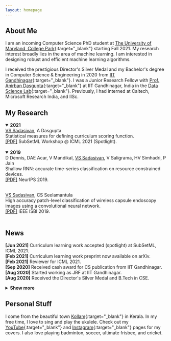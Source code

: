 ```yaml
---
layout: homepage
---
```


## About Me

I am an incoming Computer Science PhD student at [The University of Maryland, College Park](https://www.cs.umd.edu/people/vinu){:target="_blank"} starting Fall 2021. My research interest broadly lies in the area of machine learning. I am interested in designing robust and efficient machine learning algorithms. 
 
I received the prestigious Director's Silver Medal and my Bachelor's degree in Computer Science & Engineering in 2020 from [IIT Gandhinagar](https://www.iitgn.ac.in/){:target="_blank"}. I was a Junior Research Fellow with [Prof. Anirban Dasgupta](https://labs.iitgn.ac.in/datascience/anirban-dasgupta/){:target="_blank"} at IIT Gandhinagar, India in the [Data Science Lab](https://labs.iitgn.ac.in/datascience/){:target="_blank"}. Previously, I had interned at Caltech, Microsoft Research India, and IISc. 

## My Research

<details open>
  <summary><b>2021</b></summary>
<u>VS Sadasivan</u>, A Dasgupta<br>
Statistical measures for defining curriculum scoring function.<br>
 <a href="https://arxiv.org/abs/2103.00147" target="_blank">[PDF]</a> SubSetML Workshop @ ICML 2021 (Spotlight).<br><br>
</details>

<details open>
 <summary><b>2019</b></summary>
D Dennis, DAE Acar, V Mandikal, <u>VS Sadasivan</u>, V Saligrama, HV Simhadri, P Jain<br>
Shallow RNN: accurate time-series classification on resource constrained devices.<br>
<a href="http://papers.nips.cc/paper/9451-shallow-rnn-accurate-time-series-classification-on-resource-constrained-devices.pdf" target="_blank">[PDF]</a> NeurIPS 2019.<br><br>
 
<u>VS Sadasivan</u>, CS Seelamantula<br>
High accuracy patch-level classification of wireless capsule endoscopy images using a convolutional neural network.<br>
<a href="https://ieeexplore.ieee.org/abstract/document/8759324/" target="_blank">[PDF]</a> IEEE ISBI 2019.<br><br>
</details>
<p/>

## News

**[Jun 2021]** Curriculum learning work accepted (spotlight) at SubSetML, ICML 2021.<br>
**[Feb 2021]** Curriculum learning work preprint now available on arXiv.<br>
**[Feb 2021]** Reviewer for ICML 2021.<br>
**[Sep 2020]** Received cash award for CS publication from IIT Gandhinagar.<br>
**[Aug 2020]** Started working as JRF at IIT Gandhinagar.<br>
**[Aug 2020]** Received the Director's Silver Medal and B.Tech in CSE.<br>
<details>
<summary> <b> Show more </b> </summary>
<p>
<b>[Sep 2019]</b> Special mention for poster at UGRC 2019 at IIT Gandhinagar for work at Caltech.<br>
<b>[Sep 2019]</b> Work on Shallow RNN accepted at NeurIPS 2019.<br>
<b>[May 2019]</b> Started working as undergraduate research fellow at Caltech.<br>
<b>[Feb 2019]</b> Work on endoscopy abnormality classification accepted at IEEE ISBI 2019.<br>
<b>[Jan 2019]</b> Started working as research intern at MSR India.<br>
<b>[Nov 2018]</b> Received Caltech's SURF for summer 2019.<br>
<b>[May 2017]</b> Started working as research intern at IISc Bangalore.<br>
</p>
</details><p/>

## Personal Stuff

I come from the beautiful town [Kollam](https://en.wikipedia.org/wiki/Kollam){:target="_blank"} in Kerala. In my free time, I love to sing and play the ukulele. Check out my [YouTube](https://www.youtube.com/channel/UCqtXUoA6m6mDXuoHyMy31PQ){:target="_blank"} and [Instagram](https://www.instagram.com/vinusankars/){:target="_blank"} pages for my covers. I also love playing badminton, soccer, ultimate frisbee, and cricket. 
